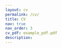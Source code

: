 ```yaml
---
layout: cv
permalink: /cv/
title: CV
nav: true
nav_order: 3
cv_pdf: example_pdf.pdf
description: 
---
```

